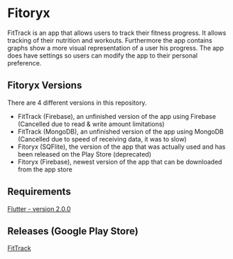 # Fitoryx

FitTrack is an app that allows users to track their fitness progress. It allows tracking of their nutrition and workouts. Furthermore the app contains graphs show a more visual representation of a user his progress. The app does have settings so users can modify the app to their personal preference.

## Fitoryx Versions
There are 4 different versions in this repository. 
- FitTrack (Firebase), an unfinished version of the app using Firebase (Cancelled due to read & write amount limitations)
- FitTrack (MongoDB), an unfinished version of the app using MongoDB (Cancelled due to speed of receiving data, it was to slow)
- Fitoryx (SQFlite), the version of the app that was actually used and has been released on the Play Store (deprecated)
- Fitoryx (Firebase), newest version of the app that can be downloaded from the app store

## Requirements

[Flutter - version 2.0.0](https://flutter.dev/docs/development/tools/sdk/releases)


## Releases (Google Play Store)
[FitTrack](https://play.google.com/store/apps/details?id=com.tomtruyen.fittrack)


